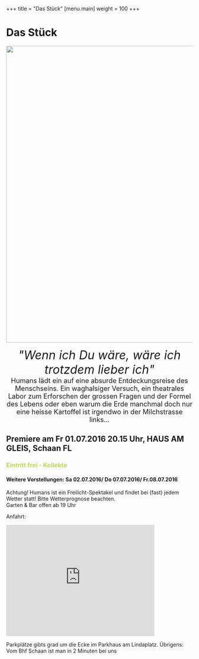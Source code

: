 +++
title = "Das Stück"
[menu.main]
weight = 100
+++

<h1>Das Stück</h1>
<center>
<p>
<img src="/flyerfront2.jpg" width= 800px/></p>

<FONT SIZE="6"><i>"Wenn ich Du wäre, wäre ich trotzdem lieber ich"</i></font><br>
<FONT SIZE="4">
Humans lädt ein auf eine absurde Entdeckungsreise des Menschseins. Ein waghalsiger Versuch, ein theatrales Labor zum Erforschen der grossen Fragen und der Formel des Lebens oder eben warum die Erde manchmal doch nur eine heisse Kartoffel ist irgendwo in der Milchstrasse links…</Font></center>


<p><h2>Premiere am Fr 01.07.2016 20.15 Uhr, HAUS AM GLEIS, Schaan FL</h2> </p>

<p><h3><span style="color:#BADA55">Eintritt frei - Kollekte</span></h3></p>

<h4>Weitere Vorstellungen: 
Sa 02.07.2016/
Do 07.07.2016/
Fr.08.07.2016</h4>

Achtung! Humans ist ein Freilicht-Spektakel und findet bei (fast) jedem Wetter statt! Bitte Wetterprognose beachten. </br>
Garten & Bar offen ab 19 Uhr

Anfahrt:</br>
<iframe src="https://www.google.com/maps/embed?pb=!1m18!1m12!1m3!1d2712.537990959611!2d9.504607851035665!3d47.16690232613923!2m3!1f0!2f0!3f0!3m2!1i1024!2i768!4f13.1!3m3!1m2!1s0x479b310735afa0dd%3A0x82170b0d8c1eda1f!2sIn+der+Egerta+3%2C+9494+Schaan%2C+Liechtenstein!5e0!3m2!1sde!2sch!4v1464784552928" width="400" height="300" frameborder="0" style="border:0" allowfullscreen></iframe>

Parkplätze gibts grad um die Ecke im Parkhaus am Lindaplatz. 
Übrigens: Vom Bhf Schaan ist man in 2 Minuten bei uns
